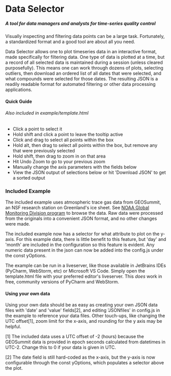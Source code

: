 # Data Selector
##### A tool for data managers and analysts for time-series quality control

Visually inspecting and filtering data points can be a large task. Fortunately,
a standardized format and a good tool are about all you need.

Data Selector allows one to plot timeseries data in an interactive format, made
specifically for filtering data. One type of data is plotted at a time, but a 
record of all selected data is maintained during a session (unless cleared purposefully).
This means one can work through dozens of plots, selecting outliers, then download
an ordered list of all dates that were selected, and what compounds were selected
for those dates. The resulting JSON is a readily readable format for automated filtering
or other data processing applications.

<h4>Quick Guide</h4>
    <h6>Also included in example/template.html</h6>
<ul>
  <li>Click a point to select it</li>
  <li>Hold shift and click a point to leave the tooltip active</li>
  <li>Click and drag to select all points within the box</li>
  <li>Hold alt, then drag to select all points within the box, but remove any that were previously selected</li>
  <li>Hold shift, then drag to zoom in on that area</li>
  <li>Hit Undo Zoom to go to your previous zoom</li>
  <li>Manually change the axis parameters with the fields below</li>
  <li>View the JSON output of selections below or hit 'Download JSON' to get a sorted output</li>
</ul>

### Included Example
The included example uses atmospheric trace gas data from GEOSummit, an NSF
research station on Greenland's ice sheet. See 
<a href="https://www.esrl.noaa.gov/gmd/dv/data/index.php?type=Flask&site=SUM&category=Non-Methane%2BHydrocarbons">NOAA Global Monitoring Division program</a>
to browse the data. Raw data were processed from the originals into a convenient JSON format,
and no other changes were made. 

The included example now has a selector for what attribute to plot on the y-axis. For this example data, there is little
benefit to this feature, but 'day' and 'month' are included in the configuration so this feature is evident. Any numeric
data present in the json can now be added into the config.js under the const yOptions.

The example can be run in a liveserver, like those available in JetBrains IDEs
(PyCharm, WebStorm, etc) or Microsoft VS Code. Simply open the template.html file
with your preferred editor's liveserver. This _does_ work in free, community versions of PyCharm and WebStorm.

#### Using your own data
Using your own data should be as easy as creating your own JSON data files with
'date' and 'value' fields[2], and editing 'JSONfiles' in config.js in the example to reference your 
data files. Other touch-ups, like changing the UTC offset[1], zoom limit for the x-axis, and rounding for
the y axis may be helpful.

[1] The included data uses a UTC offset of -2 (hours) because the GEOSummit data is provided
in epoch seconds calculated from datetimes in UTC-2. Change this to 0 if your data is given in UTC.

[2] The date field is still hard-coded as the x-axis, but the y-axis is now configurable through the const yOptions,
which populates a selector above the plot. 

